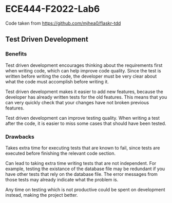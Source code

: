 # ECE444-F2022-Lab6

Code taken from https://github.com/mjhea0/flaskr-tdd

## Test Driven Development

### Benefits

Test driven development encourages thinking about the requirements first when writing code, which can help improve code quality. Since the test is written before writing the code, the developer must be very clear about what the code must accomplish before writing it.

Test driven development makes it easier to add new features, because the developer has already written tests for the old features. This means that you can very quickly check that your changes have not broken previous features.

Test driven development can improve testing quality. When writing a test after the code, it is easier to miss some cases that should have been tested.

### Drawbacks

Takes extra time for executing tests that are known to fail, since tests are executed before finishing the relevant code section.

Can lead to taking extra time writing tests that are not independent. For example, testing the existance of the database file may be redundant if you have other tests that rely on the database file. The error messages from those tests may already indicate what the problem is.

Any time on testing which is not productive could be spent on development instead, making the project better.
